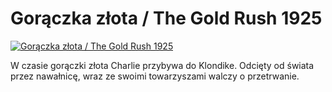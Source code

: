 Gorączka złota / The Gold Rush 1925 
=============
[![Gorączka złota / The Gold Rush 1925 ](http://vidos.pl/images/player.gif)](http://vidos.pl/goraczka-zlota-the-gold-rush-1925)

 W czasie gorączki złota Charlie przybywa do Klondike. Odcięty od świata przez nawałnicę, wraz ze swoimi towarzyszami walczy o przetrwanie.
